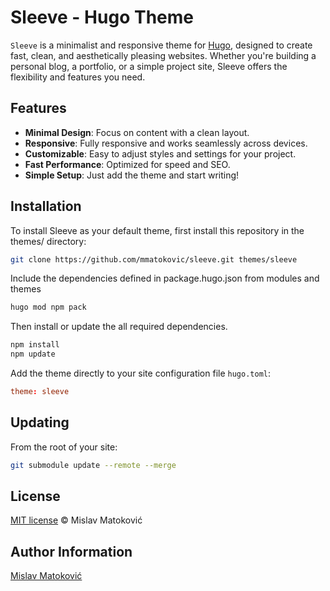 # Sleeve - Hugo Theme

`Sleeve` is a minimalist and responsive theme for [Hugo](https://gohugo.io/), designed to create fast, clean, and aesthetically pleasing websites. Whether you're building a personal blog, a portfolio, or a simple project site, Sleeve offers the flexibility and features you need.

## Features

- **Minimal Design**: Focus on content with a clean layout.
- **Responsive**: Fully responsive and works seamlessly across devices.
- **Customizable**: Easy to adjust styles and settings for your project.
- **Fast Performance**: Optimized for speed and SEO.
- **Simple Setup**: Just add the theme and start writing!

## Installation

To install Sleeve as your default theme, first install this repository in the themes/ directory:

```bash
git clone https://github.com/mmatokovic/sleeve.git themes/sleeve
```

Include the dependencies defined in package.hugo.json from modules and themes

```bash
hugo mod npm pack
```

Then install or update the all required dependencies.

```bash
npm install
npm update
```

Add the theme directly to your site configuration file `hugo.toml`:

```toml
theme: sleeve
```

## Updating

From the root of your site:

```bash
git submodule update --remote --merge
```

## License

[MIT license](LICENSE) © Mislav Matoković

## Author Information

[Mislav Matoković](https://github.com/mmatokovic)
